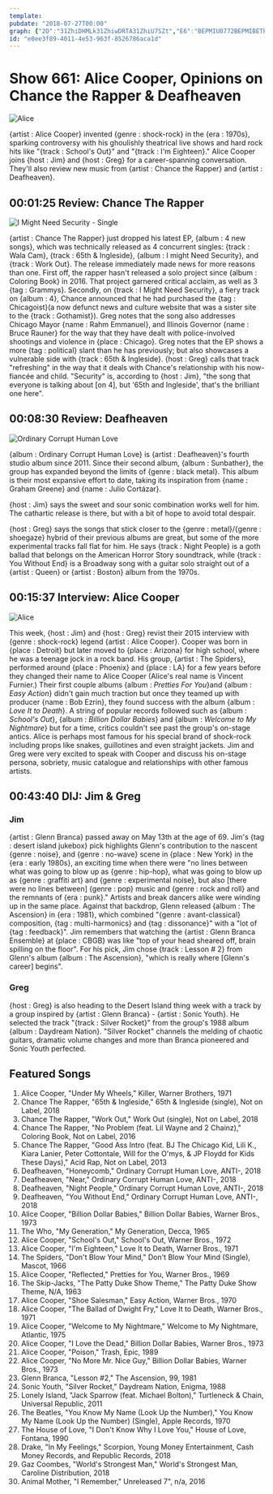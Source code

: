 ```yaml
---
template: 
pubdate: "2018-07-27T00:00"
graph: {"2D":"31ZhiDHMLk31ZhiwDRTA31ZhiU7SZt","E6":"BEPMIU0772BEPMIBETPRBEPMIzOrwWBImYqU0772U0772tis35","Q1":"BKBctkNm9N8PZoRkNm9NBHTNVkNm9NR4h5ekNm9NQLB7lkNm9NI2ZjCkNm9NBG87ikNm9NTnu7wkNm9N","20S":""}
id: "e0ee3f89-4011-4e53-963f-8526786aca1d"
---
```






# Show 661: Alice Cooper, Opinions on Chance the Rapper & Deafheaven

![Alice](https://static.soundopinions.org/images/2018/alice_cooper2.jpg)

{artist : Alice Cooper} invented {genre : shock-rock} in the {era : 1970s}, sparking controversy with his ghoulishly theatrical live shows and hard rock hits like "{track : School's Out}" and "{track : I'm Eighteen}." Alice Cooper joins {host : Jim} and {host : Greg} for a career-spanning conversation. They'll also review new music from {artist : Chance the Rapper} and {artist : Deafheaven}.



## 00:01:25 Review: Chance The Rapper

![I Might Need Security - Single](https://static.soundopinions.org/assets/661/2D0.jpg)

{artist : Chance The Rapper} just dropped his latest EP, {album : 4 new songs}, which was technically released as 4 concurrent singles: {track : Wala Cam}, {track : 65th & Ingleside}, {album : I might Need Security}, and {track : Work Out}. The release immediately made news for more reasons than one. First off, the rapper hasn't released a solo project since {album : Coloring Book} in 2016. That project garnered critical acclaim, as well as 3 {tag : Grammys}. Secondly, on {track : I Might Need Security}, a fiery track on {album : 4}, Chance announced that he had purchased the {tag : Chicagoist}(a now defunct news and culture website that was a sister site to the {track : Gothamist}). Greg notes that the song also addresses Chicago Mayor {name : Rahm Emmanuel}, and Illinois Governor {name : Bruce Rauner} for the way that they have dealt with police-involved shootings and violence in {place : Chicago}. Greg notes that the EP shows a more {tag : political} slant than he has previously; but also showcases a vulnerable side with {track : 65th & Ingleside}. {host : Greg} calls that track "refreshing" in the way that it deals with Chance's relationship with his now-fiancée and child. "Security" is, according to {host : Jim}, "the song that everyone is talking about [on 4], but '65th and Ingleside', that's the brilliant one here".



## 00:08:30 Review: Deafheaven

![Ordinary Corrupt Human Love](https://static.soundopinions.org/assets/661/E60.jpg)

{album : Ordinary Corrupt Human Love} is {artist : Deafheaven}'s fourth studio album since 2011. Since their second album, {album : Sunbather}, the group has expanded beyond the limits of {genre : black metal}. This album is their most expansive effort to date, taking its inspiration from {name : Graham Greene} and {name : Julio Cortázar}.

{host : Jim} says the sweet and sour sonic combination works well for him. The cathartic release is there, but with a bit of hope to avoid total despair.

{host : Greg} says the songs that stick closer to the {genre : metal}/{genre : shoegaze} hybrid of their previous albums are great, but some of the more experimental tracks fall flat for him. He says {track : Night People} is a goth ballad that belongs on the American Horror Story soundtrack, while {track : You Without End} is a Broadway song with a guitar solo straight out of a {artist : Queen} or {artist : Boston} album from the 1970s.



## 00:15:37 Interview: Alice Cooper

![Alice](https://static.soundopinions.org/assets/661/Q10.jpg)

This week, {host : Jim} and {host : Greg} revist their 2015 interview with {genre : shock-rock} legend {artist : Alice Cooper}. Cooper was born in {place : Detroit} but later moved to {place : Arizona} for high school, where he was a teenage jock in a rock band. His group, {artist : The Spiders}, performed around {place : Phoenix} and {place : LA} for a few years before they changed their name to Alice Cooper (Alice's real name is Vincent Furnier.) Their first couple albums {album : *Pretties For You*}and {album : *Easy Action*} didn't gain much traction but once they teamed up with producer {name : Bob Ezrin}, they found success with the album {album : *Love It to Death*}. A string of popular records followed such as {album : *School's Out*}, {album : *Billion Dollar Babies*} and {album : *Welcome to My Nightmare*} but for a time, critics couldn't see past the group's on-stage antics. Alice is perhaps most famous for his special brand of shock-rock including props like snakes, guillotines and even straight jackets. Jim and Greg were very excited to speak with Cooper and discuss his on-stage persona, sobriety, music catalogue and relationships with other famous artists.



## 00:43:40 DIJ: Jim & Greg


### Jim

{artist : Glenn Branca} passed away on May 13th at the age of 69. Jim's {tag : desert island jukebox} pick highlights Glenn's contribution to the nascent {genre : noise}, and {genre : no-wave} scene in {place : New York} in the {era : early 1980s}, an exciting time when there were "no lines between what was going to blow up as {genre : hip-hop}, what was going to blow up as {genre : graffiti art} and {genre : experimental noise}, but also [there were no lines between] {genre : pop} music and {genre : rock and roll} and the remnants of {era : punk}." Artists and break dancers alike were winding up in the same place. Against that backdrop, Glenn released {album : The Ascension} in {era : 1981}, which combined "{genre : avant-classical} composition, {tag : multi-harmonics} and {tag : dissonance}" with a "lot of {tag : feedback}". Jim remembers that watching the {artist : Glenn Branca Ensemble} at {place : CBGB} was like "top of your head sheared off, brain spilling on the floor". For his pick, Jim chose {track : Lesson # 2} from Glenn's album {album : The Ascension}, "which is really where [Glenn's career] begins".


### Greg

{host : Greg} is also heading to the Desert Island thing week with a track by a group inspired by {artist : Glenn Branca} - {artist : Sonic Youth}. He selected the track "{track : Silver Rocket}" from the group's 1988 album {album : Daydream Nation}. "Silver Rocket" channels the melding of chaotic guitars, dramatic volume changes and more than Branca pioneered and Sonic Youth perfected.



## Featured Songs

1. Alice Cooper, "Under My Wheels," Killer, Warner Brothers, 1971
2. Chance The Rapper, "65th & Ingleside," 65th & Ingleside (single), Not on Label, 2018
3. Chance The Rapper, "Work Out," Work Out (single), Not on Label, 2018
4. Chance The Rapper, "No Problem (feat. Lil Wayne and 2 Chainz)," Coloring Book, Not on Label, 2016
5. Chance The Rapper, "Good Ass Intro (feat. BJ The Chicago Kid, Lili K., Kiara Lanier, Peter Cottontale, Will for the O'mys, & JP Floydd for Kids These Days)," Acid Rap, Not on Label, 2013
6. Deafheaven, "Honeycomb," Ordinary Corrupt Human Love, ANTI-, 2018
7. Deafheaven, "Near," Ordinary Corrupt Human Love, ANTI-, 2018
8. Deafheaven, "Night People," Ordinary Corrupt Human Love, ANTI-, 2018
9. Deafheaven, "You Without End," Ordinary Corrupt Human Love, ANTI-, 2018
10. Alice Cooper, "Billion Dollar Babies," Billion Dollar Babies, Warner Bros., 1973
11. The Who, "My Generation," My Generation, Decca, 1965
12. Alice Cooper, "School's Out," School's Out, Warner Bros., 1972
13. Alice Cooper, "I'm Eighteen," Love It to Death, Warner Bros., 1971
14. The Spiders, "Don't Blow Your Mind," Don't Blow Your Mind (Single), Mascot, 1966
15. Alice Cooper, "Reflected," Pretties for You, Warner Bros., 1969
16. The Skip-Jacks, "The Patty Duke Show Theme," The Patty Duke Show Theme, N/A, 1963
17. Alice Cooper, "Shoe Salesman," Easy Action, Warner Bros., 1970
18. Alice Cooper, "The Ballad of Dwight Fry," Love It to Death, Warner Bros., 1971
19. Alice Cooper, "Welcome to My Nightmare," Welcome to My Nightmare, Atlantic, 1975
20. Alice Cooper, "I Love the Dead," Billion Dollar Babies, Warner Bros., 1973
21. Alice Cooper, "Poison," Trash, Epic, 1989
22. Alice Cooper, "No More Mr. Nice Guy," Billion Dollar Babies, Warner Bros., 1973
23. Glenn Branca, "Lesson #2," The Ascension, 99, 1981
24. Sonic Youth, "Silver Rocket," Daydream Nation, Enigma, 1988
25. Lonely Island, "Jack Sparrow (feat. Michael Bolton)," Turtleneck & Chain, Universal Republic, 2011
26. The Beatles, "You Know My Name (Look Up the Number)," You Know My Name (Look Up the Number) (Single), Apple Records, 1970
27. The House of Love, "I Don't Know Why I Love You," House of Love, Fontana, 1990
28. Drake, "In My Feelings," Scorpion, Young Money Entertainment, Cash Money Records, and Republic Records, 2018
29. Gaz Coombes, "World's Strongest Man," World's Strongest Man, Caroline Distribution, 2018
30. Animal Mother, "I Remember," Unreleased 7", n/a, 2016